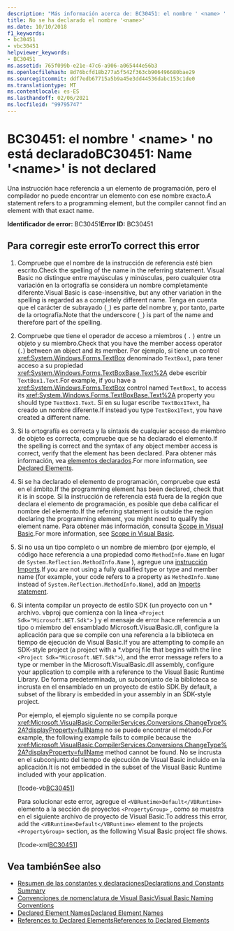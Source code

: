 ```yaml
---
description: "Más información acerca de: BC30451: el nombre ' <name> ' no está declarado"
title: No se ha declarado el nombre '<name>'
ms.date: 10/10/2018
f1_keywords:
- bc30451
- vbc30451
helpviewer_keywords:
- BC30451
ms.assetid: 765f099b-e21e-47c6-a906-a065444e56b3
ms.openlocfilehash: 8d76bcfd18b277a5f542f363cb906496680bae29
ms.sourcegitcommit: ddf7edb67715a5b9a45e3dd44536dabc153c1de0
ms.translationtype: MT
ms.contentlocale: es-ES
ms.lasthandoff: 02/06/2021
ms.locfileid: "99795747"
---
```

# <a name="bc30451-name-name-is-not-declared"></a><span data-ttu-id="9305e-103">BC30451: el nombre ' \<name> ' no está declarado</span><span class="sxs-lookup"><span data-stu-id="9305e-103">BC30451: Name '\<name>' is not declared</span></span>

<span data-ttu-id="9305e-104">Una instrucción hace referencia a un elemento de programación, pero el compilador no puede encontrar un elemento con ese nombre exacto.</span><span class="sxs-lookup"><span data-stu-id="9305e-104">A statement refers to a programming element, but the compiler cannot find an element with that exact name.</span></span>

 <span data-ttu-id="9305e-105">**Identificador de error:** BC30451</span><span class="sxs-lookup"><span data-stu-id="9305e-105">**Error ID:** BC30451</span></span>

## <a name="to-correct-this-error"></a><span data-ttu-id="9305e-106">Para corregir este error</span><span class="sxs-lookup"><span data-stu-id="9305e-106">To correct this error</span></span>

1. <span data-ttu-id="9305e-107">Compruebe que el nombre de la instrucción de referencia esté bien escrito.</span><span class="sxs-lookup"><span data-stu-id="9305e-107">Check the spelling of the name in the referring statement.</span></span> <span data-ttu-id="9305e-108">Visual Basic no distingue entre mayúsculas y minúsculas, pero cualquier otra variación en la ortografía se considera un nombre completamente diferente.</span><span class="sxs-lookup"><span data-stu-id="9305e-108">Visual Basic is case-insensitive, but any other variation in the spelling is regarded as a completely different name.</span></span> <span data-ttu-id="9305e-109">Tenga en cuenta que el carácter de subrayado (`_`) es parte del nombre y, por tanto, parte de la ortografía.</span><span class="sxs-lookup"><span data-stu-id="9305e-109">Note that the underscore (`_`) is part of the name and therefore part of the spelling.</span></span>

2. <span data-ttu-id="9305e-110">Compruebe que tiene el operador de acceso a miembros ( `.` ) entre un objeto y su miembro.</span><span class="sxs-lookup"><span data-stu-id="9305e-110">Check that you have the member access operator (`.`) between an object and its member.</span></span> <span data-ttu-id="9305e-111">Por ejemplo, si tiene un control <xref:System.Windows.Forms.TextBox> denominado `TextBox1`, para tener acceso a su propiedad <xref:System.Windows.Forms.TextBoxBase.Text%2A> debe escribir `TextBox1.Text`.</span><span class="sxs-lookup"><span data-stu-id="9305e-111">For example, if you have a <xref:System.Windows.Forms.TextBox> control named `TextBox1`, to access its <xref:System.Windows.Forms.TextBoxBase.Text%2A> property you should type `TextBox1.Text`.</span></span> <span data-ttu-id="9305e-112">Si en su lugar escribe `TextBox1Text`, ha creado un nombre diferente.</span><span class="sxs-lookup"><span data-stu-id="9305e-112">If instead you type `TextBox1Text`, you have created a different name.</span></span>

3. <span data-ttu-id="9305e-113">Si la ortografía es correcta y la sintaxis de cualquier acceso de miembro de objeto es correcta, compruebe que se ha declarado el elemento.</span><span class="sxs-lookup"><span data-stu-id="9305e-113">If the spelling is correct and the syntax of any object member access is correct, verify that the element has been declared.</span></span> <span data-ttu-id="9305e-114">Para obtener más información, vea [elementos declarados](../../programming-guide/language-features/declared-elements/index.md).</span><span class="sxs-lookup"><span data-stu-id="9305e-114">For more information, see [Declared Elements](../../programming-guide/language-features/declared-elements/index.md).</span></span>

4. <span data-ttu-id="9305e-115">Si se ha declarado el elemento de programación, compruebe que está en el ámbito.</span><span class="sxs-lookup"><span data-stu-id="9305e-115">If the programming element has been declared, check that it is in scope.</span></span> <span data-ttu-id="9305e-116">Si la instrucción de referencia está fuera de la región que declara el elemento de programación, es posible que deba calificar el nombre del elemento.</span><span class="sxs-lookup"><span data-stu-id="9305e-116">If the referring statement is outside the region declaring the programming element, you might need to qualify the element name.</span></span> <span data-ttu-id="9305e-117">Para obtener más información, consulta [Scope in Visual Basic](../../programming-guide/language-features/declared-elements/scope.md).</span><span class="sxs-lookup"><span data-stu-id="9305e-117">For more information, see [Scope in Visual Basic](../../programming-guide/language-features/declared-elements/scope.md).</span></span>

5. <span data-ttu-id="9305e-118">Si no usa un tipo completo o un nombre de miembro (por ejemplo, el código hace referencia a una propiedad como `MethodInfo.Name` en lugar de `System.Reflection.MethodInfo.Name` ), agregue una [instrucción Imports](../statements/imports-statement-net-namespace-and-type.md).</span><span class="sxs-lookup"><span data-stu-id="9305e-118">If you are not using a fully qualified type or type and member name (for example, your code refers to a property as `MethodInfo.Name` instead of `System.Reflection.MethodInfo.Name`), add an [Imports statement](../statements/imports-statement-net-namespace-and-type.md).</span></span>

6. <span data-ttu-id="9305e-119">Si intenta compilar un proyecto de estilo SDK (un proyecto con un \* archivo. vbproj que comienza con la línea `<Project Sdk="Microsoft.NET.Sdk">` ) y el mensaje de error hace referencia a un tipo o miembro del ensamblado Microsoft.VisualBasic.dll, configure la aplicación para que se compile con una referencia a la biblioteca en tiempo de ejecución de Visual Basic.</span><span class="sxs-lookup"><span data-stu-id="9305e-119">If you are attempting to compile an SDK-style project (a project with a \*.vbproj file that begins with the line `<Project Sdk="Microsoft.NET.Sdk">`), and the error message refers to a type or member in the Microsoft.VisualBasic.dll assembly, configure your application to compile with a reference to the Visual Basic Runtime Library.</span></span> <span data-ttu-id="9305e-120">De forma predeterminada, un subconjunto de la biblioteca se incrusta en el ensamblado en un proyecto de estilo SDK.</span><span class="sxs-lookup"><span data-stu-id="9305e-120">By default, a subset of the library is embedded in your assembly in an SDK-style project.</span></span>

   <span data-ttu-id="9305e-121">Por ejemplo, el ejemplo siguiente no se compila porque <xref:Microsoft.VisualBasic.CompilerServices.Conversions.ChangeType%2A?displayProperty=fullName> no se puede encontrar el método.</span><span class="sxs-lookup"><span data-stu-id="9305e-121">For example, the following example fails to compile because the <xref:Microsoft.VisualBasic.CompilerServices.Conversions.ChangeType%2A?displayProperty=fullName> method cannot be found.</span></span> <span data-ttu-id="9305e-122">No se incrusta en el subconjunto del tiempo de ejecución de Visual Basic incluido en la aplicación.</span><span class="sxs-lookup"><span data-stu-id="9305e-122">It is not embedded in the subset of the Visual Basic Runtime included with your application.</span></span>

   [!code-vb[BC30451](~/samples/snippets/visualbasic/language-reference/error-messages/bc30451/program1.vb?highlight=7)]

   <span data-ttu-id="9305e-123">Para solucionar este error, agregue el `<VBRuntime>Default</VBRuntime>` elemento a la sección de proyectos `<PropertyGroup>` , como se muestra en el siguiente archivo de proyecto de Visual Basic.</span><span class="sxs-lookup"><span data-stu-id="9305e-123">To address this error, add the `<VBRuntime>Default</VBRuntime>` element to the projects `<PropertyGroup>` section, as the following Visual Basic project file shows.</span></span>

   [!code-xml[BC30451](~/samples/snippets/visualbasic/language-reference/error-messages/bc30451/vbruntime.vbproj?highlight=6)]

## <a name="see-also"></a><span data-ttu-id="9305e-124">Vea también</span><span class="sxs-lookup"><span data-stu-id="9305e-124">See also</span></span>

- [<span data-ttu-id="9305e-125">Resumen de las constantes y declaraciones</span><span class="sxs-lookup"><span data-stu-id="9305e-125">Declarations and Constants Summary</span></span>](../keywords/declarations-and-constants-summary.md)
- [<span data-ttu-id="9305e-126">Convenciones de nomenclatura de Visual Basic</span><span class="sxs-lookup"><span data-stu-id="9305e-126">Visual Basic Naming Conventions</span></span>](../../programming-guide/program-structure/naming-conventions.md)
- [<span data-ttu-id="9305e-127">Declared Element Names</span><span class="sxs-lookup"><span data-stu-id="9305e-127">Declared Element Names</span></span>](../../programming-guide/language-features/declared-elements/declared-element-names.md)
- [<span data-ttu-id="9305e-128">References to Declared Elements</span><span class="sxs-lookup"><span data-stu-id="9305e-128">References to Declared Elements</span></span>](../../programming-guide/language-features/declared-elements/references-to-declared-elements.md)
